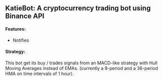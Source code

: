 ## KatieBot: A cryptocurrency trading bot using Binance API

#### Features:
* Notifies 


#### Strategy:
This bot get its buy / trades signals from an MACD-like strategy with Hull Moving Averages instead of EMAs. (currently a 9-period and a 36-period HMA on time intervals of 1 hour).
